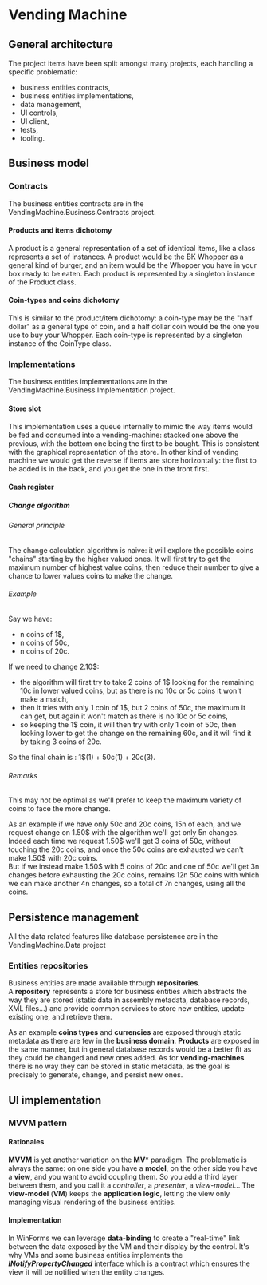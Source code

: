 # Vending Machine
## General architecture
The project items have been split amongst many projects, each handling a specific problematic:
- business entities contracts,
- business entities implementations,
- data management,
- UI controls,
- UI client,
- tests,
- tooling.
## Business model
### Contracts
The business entities contracts are in the VendingMachine.Business.Contracts project.
#### Products and items dichotomy
A product is a general representation of a set of identical items, like a class represents a set of instances.
A product would be the BK Whopper as a general kind of burger, and an item would be the Whopper you have in your box ready to be eaten.
Each product is represented by a singleton instance of the Product class.
#### Coin-types and coins dichotomy
This is similar to the product/item dichotomy: a coin-type may be the "half dollar" as a general type of coin, and a half dollar coin would be the one you use to buy your Whopper.
Each coin-type is represented by a singleton instance of the CoinType class.
### Implementations
The business entities implementations are in the VendingMachine.Business.Implementation project.
#### Store slot
This implementation uses a queue internally to mimic the way items would be fed and consumed into a vending-machine: stacked one above the previous, with the bottom one being the first to be bought.
This is consistent with the graphical representation of the store.
In other kind of vending machine we would get the reverse if items are store horizontally: the first to be added is in the back, and you get the one in the front first.
#### Cash register
##### Change algorithm
###### General principle
The change calculation algorithm is naive: it will explore the possible coins "chains" starting by the higher valued ones.
It will first try to get the maximum number of highest value coins, then reduce their number to give a chance to lower values coins to make the change.
###### Example
Say we have:
- n coins of 1$,
- n coins of 50c,
- n coins of 20c.

If we need to change 2.10$:
- the algorithm will first try to take 2 coins of 1$ looking for the remaining 10c in lower valued coins, but as there is no 10c or 5c coins it won't make a match,
- then it tries with only 1 coin of 1$, but 2 coins of 50c, the maximum it can get, but again it won't match as there is no 10c or 5c coins,
- so keeping the 1$ coin, it will then try with only 1 coin of 50c, then looking lower to get the change on the remaining 60c, and it will find it by taking 3 coins of 20c.

So the final chain is : 1$(1) + 50c(1) + 20c(3).
###### Remarks
This may not be optimal as we'll prefer to keep the maximum variety of coins to face the more change.

As an example if we have only 50c and 20c coins, 15n of each, and we request change on 1.50$ with the algorithm we'll get only 5n changes.  
Indeed each time we request 1.50$ we'll get 3 coins of 50c, without touching the 20c coins, and once the 50c coins are exhausted we can't make 1.50$ with 20c coins.  
But if we instead make 1.50$ with 5 coins of 20c and one of 50c we'll get 3n changes before exhausting the 20c coins, remains 12n 50c coins with which we can make another 4n changes, so a total of 7n changes, using all the coins.
## Persistence management
All the data related features like database persistence are in the VendingMachine.Data project
### Entities repositories
Business entities are made available through **repositories**.  
A **repository** represents a store for business entities which abstracts the way they are stored (static data in assembly metadata, database records, XML files...) and provide common services to store new entities, update existing one, and retrieve them.

As an example **coins types** and **currencies** are exposed through static metadata as there are few in the **business domain**.
**Products** are exposed in the same manner, but in general database records would be a better fit as they could be changed and new ones added.
As for **vending-machines** there is no way they can be stored in static metadata, as the goal is precisely to generate, change, and persist new ones.
## UI implementation
### MVVM pattern
#### Rationales
**MVVM** is yet another variation on the **MV*** paradigm.
The problematic is always the same: on one side you have a **model**, on the other side you have a **view**, and you want to avoid coupling them.
So you add a third layer between them, and you call it a *controller*, a *presenter*, a *view-model*...
The **view-model** (**VM**) keeps the **application logic**, letting the view only managing visual rendering of the business entities.
#### Implementation
In WinForms we can leverage **data-binding** to create a "real-time" link between the data exposed by the VM and their display by the control.
It's why VMs and some business entities implements the ***INotifyPropertyChanged*** interface which is a contract which ensures the view it will be notified when the entity changes.